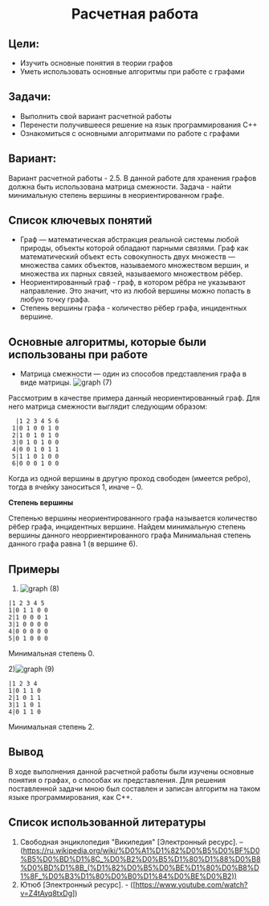 <h1 align="center">Расчетная работа</h1>

## Цели:
* Изучить основные понятия в теории графов 
* Уметь использовать основные алгоритмы при работе с графами
  
## Задачи:
* Выполнить свой вариант расчетной работы
* Перенести получившееся решение на язык программирования С++
* Ознакомиться с основными алгоритмами по работе с графами
  
## Вариант:
Вариант расчетной работы - 2.5. В данной работе для хранения графов должна быть использована матрица смежности. Задача - найти минимальную степень вершины в неориентированном графе.

## Список ключевых понятий 
* Граф — математическая абстракция реальной системы любой природы, объекты которой обладают парными связями. Граф как математический объект есть совокупность двух множеств — множества самих объектов, называемого множеством вершин, и множества их парных связей, называемого множеством рёбер.
* Неориентированный граф - граф, в котором рёбра не указывают направление. Это значит, что из любой вершины можно попасть в любую точку графа.
* Степень вершины графа - количество рёбер графа, инцидентных вершине.
  
## Основные алгоритмы, которые были использованы при работе

* Матрица смежности — один из способов представления графа в виде матрицы.
![graph (7)](https://github.com/iis-42x70x/RPIIS/blob/%D0%92%D0%B5%D0%B3%D0%B5%D1%80%D0%B0_%D0%9C/sem1/RR/6n-graf.png)

Рассмотрим в качестве примера данный неориентированный граф. Для него матрица смежности выглядит следующим образом:
 ```
   |1 2 3 4 5 6
  1|0 1 0 0 1 0
  2|1 0 1 0 1 0
  3|0 1 0 1 0 0
  4|0 0 1 0 1 1 
  5|1 1 0 1 0 0
  6|0 0 0 1 0 0
  ```
Когда из одной вершины в другую проход свободен (имеется ребро), тогда в ячейку заноситься 1, иначе – 0.

**Степень вершины**

Степенью вершины неориентированного графа называется количество рёбер графа, инцидентных вершине.
Найдем минимальную степень вершины данного неорриентированного графа
Минимальная степень данного графа равна 1 (в вершине 6).

## Примеры
1) ![graph (8)](https://github.com/iis-42x70x/RPIIS/blob/%D0%92%D0%B5%D0%B3%D0%B5%D1%80%D0%B0_%D0%9C/sem1/RR/%7BEB70638D-BA54-49B7-A68D-2D089A56B522%7D.png)
 ```
 |1 2 3 4 5
1|0 1 1 0 0
2|1 0 0 0 1
3|1 0 0 0 0
4|0 0 0 0 0
5|0 1 0 0 0
 ```
Минимальная степень 0.

2)![graph (9)](https://github.com/iis-42x70x/RPIIS/blob/%D0%92%D0%B5%D0%B3%D0%B5%D1%80%D0%B0_%D0%9C/sem1/RR/%7B73857BE4-BADB-470E-9043-7A3CC434E077%7D.png)
 ```
 |1 2 3 4 
1|0 1 1 0
2|1 0 1 1
3|1 1 0 1
4|0 1 1 0
 ```
Минимальная степень 2.


## Вывод

В ходе выполнения данной расчетной работы были изучены основные понятия о графах, о способах их представления. Для решения поставленной задачи мною был составлен и записан алгоритм на таком языке программирования, как C++. 

## Список использованной литературы

1. Свободная энциклопедия "Википедия" \[Электронный ресурс\]. – (https://ru.wikipedia.org/wiki/%D0%A1%D1%82%D0%B5%D0%BF%D0%B5%D0%BD%D1%8C_%D0%B2%D0%B5%D1%80%D1%88%D0%B8%D0%BD%D1%8B_(%D1%82%D0%B5%D0%BE%D1%80%D0%B8%D1%8F_%D0%B3%D1%80%D0%B0%D1%84%D0%BE%D0%B2))
2. Ютюб  \[Электронный ресурс\]. - ([https://www.youtube.com/watch?v=Z4tAyq8txDg])

